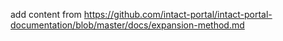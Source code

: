 add content from https://github.com/intact-portal/intact-portal-documentation/blob/master/docs/expansion-method.md
